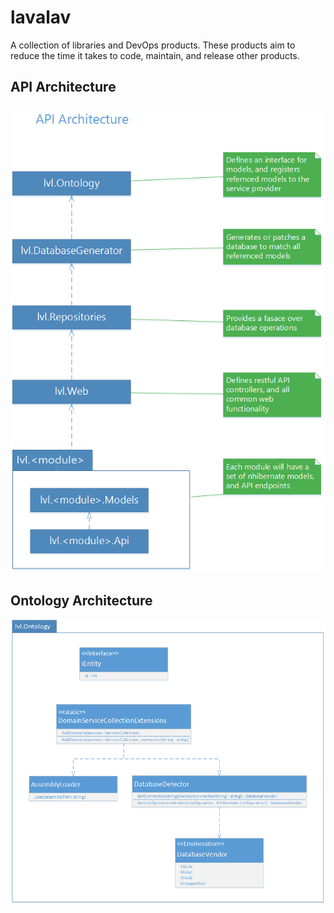 # lavalav
A collection of libraries and DevOps products. These products aim to reduce the time it takes to code, maintain, and release other products.

## API Architecture
<img src="docs/api-architecture.png" />

## Ontology Architecture
<img src="lvl.Ontology\docs\ontology-architecture.png" />